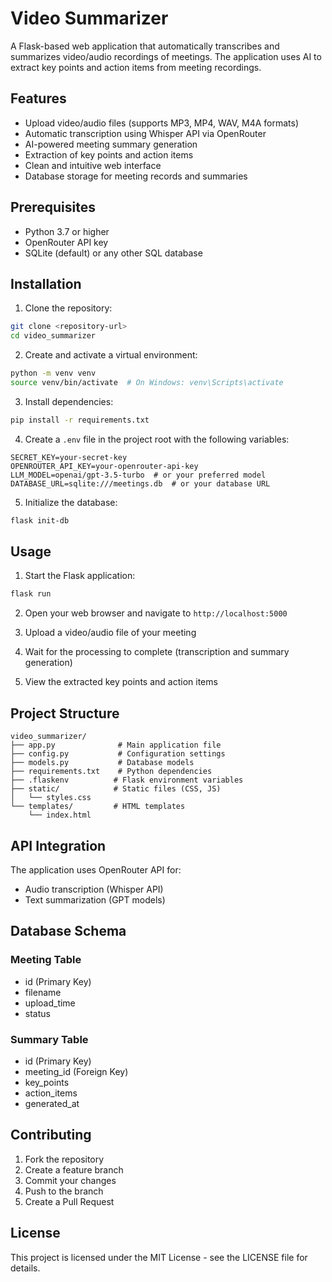 # Video Summarizer

A Flask-based web application that automatically transcribes and summarizes video/audio recordings of meetings. The application uses AI to extract key points and action items from meeting recordings.

## Features

- Upload video/audio files (supports MP3, MP4, WAV, M4A formats)
- Automatic transcription using Whisper API via OpenRouter
- AI-powered meeting summary generation
- Extraction of key points and action items
- Clean and intuitive web interface
- Database storage for meeting records and summaries

## Prerequisites

- Python 3.7 or higher
- OpenRouter API key
- SQLite (default) or any other SQL database

## Installation

1. Clone the repository:
```bash
git clone <repository-url>
cd video_summarizer
```

2. Create and activate a virtual environment:
```bash
python -m venv venv
source venv/bin/activate  # On Windows: venv\Scripts\activate
```

3. Install dependencies:
```bash
pip install -r requirements.txt
```

4. Create a `.env` file in the project root with the following variables:
```
SECRET_KEY=your-secret-key
OPENROUTER_API_KEY=your-openrouter-api-key
LLM_MODEL=openai/gpt-3.5-turbo  # or your preferred model
DATABASE_URL=sqlite:///meetings.db  # or your database URL
```

5. Initialize the database:
```bash
flask init-db
```

## Usage

1. Start the Flask application:
```bash
flask run
```

2. Open your web browser and navigate to `http://localhost:5000`

3. Upload a video/audio file of your meeting

4. Wait for the processing to complete (transcription and summary generation)

5. View the extracted key points and action items

## Project Structure

```
video_summarizer/
├── app.py              # Main application file
├── config.py           # Configuration settings
├── models.py           # Database models
├── requirements.txt    # Python dependencies
├── .flaskenv          # Flask environment variables
├── static/            # Static files (CSS, JS)
│   └── styles.css
└── templates/         # HTML templates
    └── index.html
```

## API Integration

The application uses OpenRouter API for:
- Audio transcription (Whisper API)
- Text summarization (GPT models)

## Database Schema

### Meeting Table
- id (Primary Key)
- filename
- upload_time
- status

### Summary Table
- id (Primary Key)
- meeting_id (Foreign Key)
- key_points
- action_items
- generated_at

## Contributing

1. Fork the repository
2. Create a feature branch
3. Commit your changes
4. Push to the branch
5. Create a Pull Request

## License

This project is licensed under the MIT License - see the LICENSE file for details. 